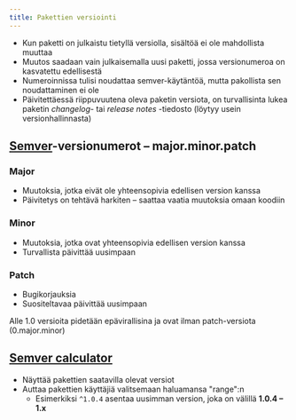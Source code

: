 ```yaml
---
title: Pakettien versiointi
---
```


* Kun paketti on julkaistu tietyllä versiolla, sisältöä ei ole mahdollista muuttaa
* Muutos saadaan vain julkaisemalla uusi paketti, jossa versionumeroa on kasvatettu edellisestä
* Numeroinnissa tulisi noudattaa semver-käytäntöä, mutta pakollista sen noudattaminen ei ole
* Päivitettäessä riippuvuutena oleva paketin versiota, on turvallisinta lukea paketin *changelog*- tai *release notes* -tiedosto (löytyy usein versionhallinnasta)

## [Semver](http://semver.org/)-versionumerot – major.minor.patch
### Major
* Muutoksia, jotka eivät ole yhteensopivia edellisen version kanssa
* Päivitetys on tehtävä harkiten – saattaa vaatia muutoksia omaan koodiin
### Minor
* Muutoksia, jotka ovat yhteensopivia edellisen version kanssa
* Turvallista päivittää uusimpaan
### Patch
* Bugikorjauksia
* Suositeltavaa päivittää uusimpaan

Alle 1.0 versioita pidetään epävirallisina ja ovat ilman patch-versiota (0.major.minor)

## [Semver calculator](https://semver.npmjs.com/)
* Näyttää pakettien saatavilla olevat versiot
* Auttaa pakettien käyttäjiä valitsemaan haluamansa "range":n
  * Esimerkiksi `^1.0.4` asentaa uusimman version, joka on välillä **1.0.4 – 1.x**
